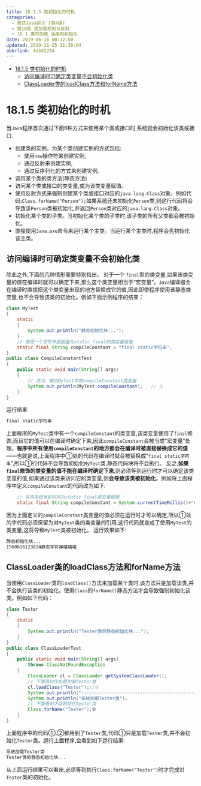 ```yaml
---
title: 18.1.5 类初始化的时机
categories: 
  - 疯狂Java讲义 (第4版)
  - 第18章 类加载机制与反射
  - 18.1 类的加载 连接和初始化
date: 2019-06-16 00:12:50
updated: 2019-11-25 11:30:04
abbrlink: 4db02294
---
```

<div id='my_toc'>

- [18.1.5 类初始化的时机](/JavaReadingNotes/4db02294/#18-1-5-类初始化的时机)
    - [访问编译时可确定类变量不会初始化类](/JavaReadingNotes/4db02294/#访问编译时可确定类变量不会初始化类)
    - [ClassLoader类的loadClass方法和forName方法](/JavaReadingNotes/4db02294/#ClassLoader类的loadClass方法和forName方法)

</div>
<!--more-->
<script>if (navigator.platform.toLowerCase() == 'win32'){document.getElementById('my_toc').style.display = 'none';}</script>

<!--end-->
# 18.1.5 类初始化的时机 #
当`Java`程序首次通过下面6种方式来使用某个类或接口时,系统就会初始化该类或接口.
- 创建类的实例。为某个类创建实例的方式包括:
    - 使用`new`操作符来创建实例,
    - 通过反射来创建实例,
    - 通过反序列化的方式来创建实例。
- 调用某个类的类方法(静态方法)
- 访问某个类或接口的类变量,或为该类变量赋值。
- 使用反射方式来强制创建某个类或接口对应的`java.lang.Class`对象。例如代码:`Class.forName("Person");`如果系统还未初始化`Person`类,则这行代码将会导致该`Person`类被初始化,并返回`Person`类对应的`java.lang.Class`对象。
- 初始化某个类的子类。当初始化某个类的子类时,该子类的所有父类都会被初始化。
- 直接使用`Java.exe`命令来运行某个主类。当运行某个主类时,程序会先初始化该主类。

## 访问编译时可确定类变量不会初始化类 ##
除此之外,下面的几种情形需要特别指出。
对于一个 `final`型的类变量,如果该类变量的值在编译时就可以确定下来,那么这个类变量相当于“宏变量”。`Java`编译器会在编译时直接把这个类变量出现的地方替换成它的值,因此即使程序使用该静态类变量,也不会导致该类的初始化。例如下面示例程序的结果：
```java
class MyTest
{
    static
    {
        System.out.println("静态初始化块...");
    }
    // 使用一个字符串直接量为static final的类变量赋值
    static final String compileConstant = "final static字符串";
}
public class CompileConstantTest
{
    public static void main(String[] args)
    {
        // 访问、输出MyTest中的compileConstant类变量
        System.out.println(MyTest.compileConstant);   // ①
    }
}
```
运行结果
```cmd
final static字符串
```
上面程序的`MyTest`类中有一个`compileConstant`的类变量,该类变量使用了`final`修饰,而且它的值可以在编译时确定下来,因此`compileConstant`会被当成"宏变量"处理。**程序中所有使用`compileConstant`的地方都会在编译时被直接替换成它的值**——也就是说,上面程序中①处的代码在编译时就会被替换成"`final static字符串`",所以①行代码不会导致初始化`MyTest`类,静态代码块将不会执行。
反之,**如果`final`修饰的类变量的值不能在编译时确定下来**,则必须等到运行时才可以确定该类变量的值,如果通过该类来访问它的类变量,则**会导致该类被初始化**。例如将上面程序中定义`compileConstant`的代码改为如下:
```java
    // 采用系统当前时间为static final类变量赋值
    static final String compileConstant = System.currentTimeMillis()+"静态字符串嘻嘻嘻";//①
```
因为上面定义的`compileConstant`类变量的值必须在运行时才可以确定,所以①处的字代码必须保留为对`MyTest`类的类变量的引用,这行代码就变成了使用`MyTest`的类变量,这将导致`MyTest`类被初始化。
运行效果如下:
```cmd
静态初始化块...
1560616123824静态字符串嘻嘻嘻
```
## ClassLoader类的loadClass方法和forName方法 ##
当使用`ClassLoader`类的`loadClass()`方法来加载某个类时,该方法只是加载该类,并不会执行该类的初始化。使用`Class`的`forName()`静态方法才会导致强制初始化该类。例如如下代码：
```java
class Tester
{
    static
    {
        System.out.println("Tester类的静态初始化块...");
    }
}
public class ClassLoaderTest
{
    public static void main(String[] args)
        throws ClassNotFoundException
    {
        ClassLoader cl = ClassLoader.getSystemClassLoader();
        // 下面语句仅仅是加载Tester类
        cl.loadClass("Tester");//①
        System.out.println("---------------------------------------------");
        System.out.println("系统加载Tester类");
        // 下面语句才会初始化Tester类
        Class.forName("Tester");②
    }
}
```
上面程序中的代码①,②都用到了`Tester`类,代码①只是加载`Tester`类,并不会初始化`Tester`类。运行上面程序,会看到如下运行结果:
```cmd
系统加载Tester类
Tester类的静态初始化块...
```
从上面运行结果可以看出,必须等到执行`Class.forName("Tester")`时才完成对`Tester`类的初始化。

